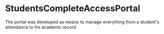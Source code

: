 # StudentsCompleteAccessPortal
The portal was developed as means to manage everything from a student's attendance to his academic record

